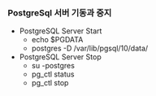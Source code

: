 ### PostgreSql 서버 기동과 중지
- PostgreSQL Server Start 
    + echo $PGDATA
    + postgres -D /var/lib/pgsql/10/data/
- PostgreSQL Server Stop 
    + su -postgres
    + pg_ctl status
    + pg_ctl stop
